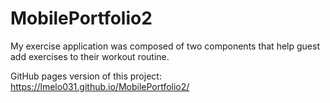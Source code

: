# MobilePortfolio2

My exercise application was composed of two components that help guest add
exercises to their workout routine.

GitHub pages version of this project:
https://lmelo031.github.io/MobilePortfolio2/